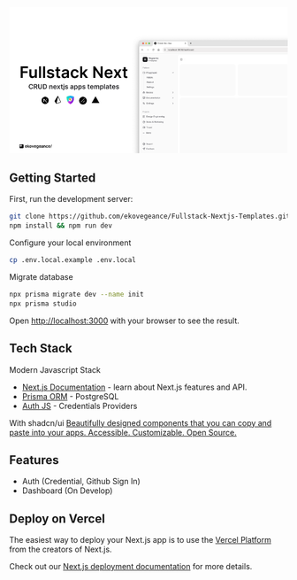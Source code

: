 ![fullstack](https://github.com/ekovegeance/Fullstack-Nextjs-Templates/blob/main/fullstack.png)

## Getting Started

First, run the development server:

```bash
git clone https://github.com/ekovegeance/Fullstack-Nextjs-Templates.git
npm install && npm run dev
```
Configure your local environment
```bash
cp .env.local.example .env.local
```
Migrate database
```bash
npx prisma migrate dev --name init
npx prisma studio
```

Open [http://localhost:3000](http://localhost:3000) with your browser to see the result.


## Tech Stack

Modern Javascript Stack

- [Next.js Documentation](https://nextjs.org/docs) - learn about Next.js features and API.
- [Prisma ORM](https://www.prisma.io/docs/getting-started/setup-prisma/start-from-scratch/relational-databases-typescript-postgresql) - PostgreSQL
- [Auth JS](https://next-auth.js.org/getting-started/introduction) - Credentials Providers

With shadcn/ui [Beautifully designed components that you can copy and paste into your apps. Accessible. Customizable. Open Source.](https://ui.shadcn.com/) 

## Features
- Auth (Credential, Github Sign In)
- Dashboard (On Develop)

## Deploy on Vercel

The easiest way to deploy your Next.js app is to use the [Vercel Platform](https://vercel.com/new?utm_medium=default-template&filter=next.js&utm_source=create-next-app&utm_campaign=create-next-app-readme) from the creators of Next.js.

Check out our [Next.js deployment documentation](https://nextjs.org/docs/app/building-your-application/deploying) for more details.
